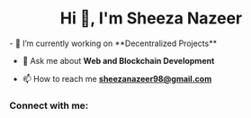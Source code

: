 <h1 align="center">Hi 👋, I'm Sheeza Nazeer</h1>
- 🔭 I’m currently working on **Decentralized Projects**

- 💬 Ask me about **Web and Blockchain Development**

- 📫 How to reach me **sheezanazeer98@gmail.com**

<h3 align="left">Connect with me:</h3>
<p align="left">
</p>
